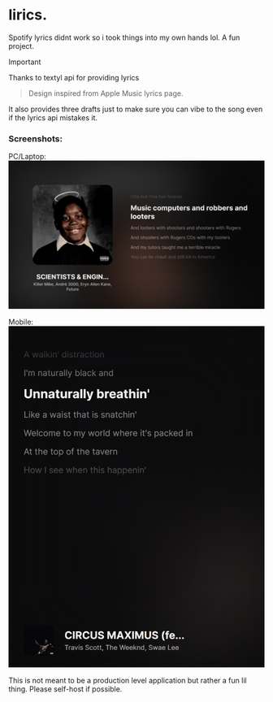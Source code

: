 # lirics.
Spotify lyrics didnt work so i took things into my own hands lol. A fun project.

> [!IMPORTANT]
> Thanks to textyl api for providing lyrics


> Design inspired from Apple Music lyrics page.

It also provides three drafts just to make sure you can vibe to the song even if the lyrics api mistakes it.

### Screenshots:
PC/Laptop:
![wide](/public/screenshot/wide.png)

Mobile:
![narrow](/public/screenshot/narrow.png)

This is not meant to be a production level application but rather a fun lil thing. Please self-host if possible.
